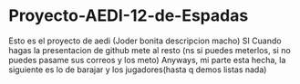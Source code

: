 # Proyecto-AEDI-12-de-Espadas
Esto es el proyecto de aedi (Joder bonita descripcion macho) SI
Cuando hagas la presentacion de github mete al resto (ns si puedes meterlos, si no puedes pasame sus correos y los meto)
Anyways, mi parte esta hecha, la siguiente es lo de barajar y los jugadores(hasta q demos listas nada)
